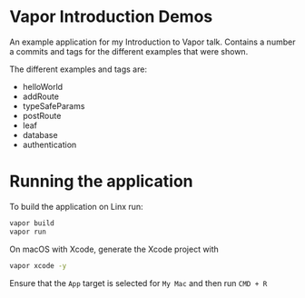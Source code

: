 # Vapor Introduction Demos

An example application for my Introduction to Vapor talk. Contains a number a commits and tags for the different examples that were shown.

The different examples and tags are:

* helloWorld
* addRoute
* typeSafeParams
* postRoute
* leaf
* database
* authentication

# Running the application

To build the application on Linx run:

```bash
vapor build
vapor run
```

On macOS with Xcode, generate the Xcode project with

```bash
vapor xcode -y
```

Ensure that the `App` target is selected for `My Mac` and then run `CMD + R`
